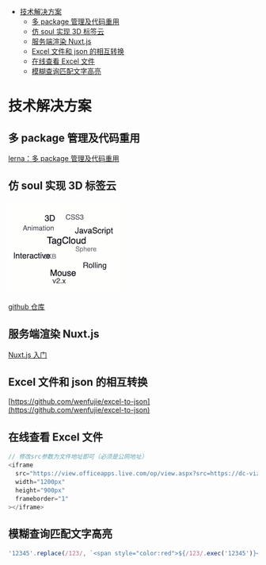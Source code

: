 <!--
 * @Date: 2021-06-16 17:22:48
 * @LastEditors: 温富杰 wenfujie@dianchu.com
 * @LastEditTime: 2024-07-22 17:47:26
 * @FilePath: /document-library/README.解决方案.md
-->

- [技术解决方案](#技术解决方案)
  - [多 package 管理及代码重用](#多-package-管理及代码重用)
  - [仿 soul 实现 3D 标签云](#仿-soul-实现-3d-标签云)
  - [服务端渲染 Nuxt.js](#服务端渲染-nuxtjs)
  - [Excel 文件和 json 的相互转换](#excel-文件和-json-的相互转换)
  - [在线查看 Excel 文件](#在线查看-excel-文件)
  - [模糊查询匹配文字高亮](#模糊查询匹配文字高亮)

# 技术解决方案

## 多 package 管理及代码重用

[lerna：多 package 管理及代码重用](/前端架构/大仓库/lerna.md)

## 仿 soul 实现 3D 标签云

![](./images/tagcloud.gif)

[github 仓库](https://github.com/mcc108/TagCloud/blob/master/README.CN.md)

## 服务端渲染 Nuxt.js

[Nuxt.js 入门](/前端进阶/nuxt/nuxt服务端渲染.md)

## Excel 文件和 json 的相互转换

[https://github.com/wenfujie/excel-to-json](https://github.com/wenfujie/excel-to-json)

## 在线查看 Excel 文件

```js
// 修改src参数为文件地址即可（必须是公网地址）
<iframe
  src="https://view.officeapps.live.com/op/view.aspx?src=https://dc-vizier-sourse.oss-cn-beijing.aliyuncs.com/test.xls"
  width="1200px"
  height="900px"
  frameborder="1"
></iframe>
```

## 模糊查询匹配文字高亮

```js
'12345'.replace(/123/, `<span style="color:red">${/123/.exec('12345')}</span>`)
```